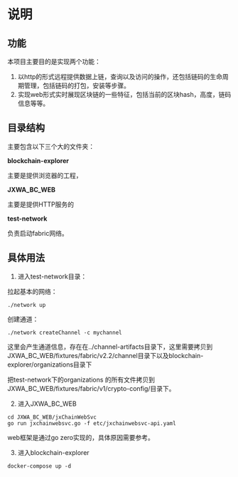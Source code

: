 # 说明

## 功能

本项目主要目的是实现两个功能：

1. 以http的形式远程提供数据上链，查询以及访问的操作，还包括链码的生命周期管理，包括链码的打包，安装等步骤。
2. 实现web形式实时展现区块链的一些特征，包括当前的区块hash，高度，链码信息等等。

## 目录结构

主要包含以下三个大的文件夹：

**blockchain-explorer**

主要是提供浏览器的工程，

**JXWA_BC_WEB**

主要是提供HTTP服务的

**test-network**

负责启动fabric网络。

## 具体用法

1. 进入test-network目录：

拉起基本的网络：

```
./network up
```

创建通道：

```
./network createChannel -c mychannel
```

这里会产生通道信息，存在在../channel-artifacts目录下，这里需要拷贝到JXWA_BC_WEB/fixtures/fabric/v2.2/channel目录下以及blockchain-explorer/organizations目录下

把test-network下的organizations 的所有文件拷贝到JXWA_BC_WEB/fixtures/fabric/v1/crypto-config/目录下。

2. 进入JXWA_BC_WEB

```
cd JXWA_BC_WEB/jxChainWebSvc
go run jxchainwebsvc.go -f etc/jxchainwebsvc-api.yaml
```

web框架是通过go zero实现的，具体原因需要参考。

3. 进入blockchain-explorer

```
docker-compose up -d
```
